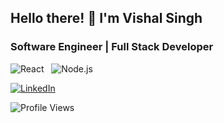 ## Hello there! 👋 I'm Vishal Singh

### Software Engineer | Full Stack Developer

![React](https://img.shields.io/badge/-React-61DAFB?logo=react&logoColor=white&labelColor=20232A) &nbsp; ![Node.js](https://img.shields.io/badge/-Node.js-339933?logo=node.js&logoColor=white&labelColor=333333)

<!-- [![Website](https://img.shields.io/badge/-Visit_My_Website-4285F4?logo=google-chrome&logoColor=white&labelColor=4285F4)](https://vishal.thetechnician.in/)
 -->
 
[![LinkedIn](https://img.shields.io/badge/-Connect_with_me-blue?logo=linkedin&logoColor=white&labelColor=0d47a1)](https://www.linkedin.com/in/vishalsingh-/)

![Profile Views](https://komarev.com/ghpvc/?username=Vishal023&color=e23e57&label=Profile+Views)
